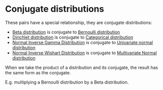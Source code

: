 # Conjugate distributions

These pairs have a special relationship, they are conjugate distributions:
- [Beta distribution](2022100910) is conjugate to [Bernoulli distribution](2022100810)
- [Dirichlet distribution](2022100911) is conjugate to [Categorical distribution](202210091049)
- [Normal Inverse Gamma Distribution](202210091117) is conjugate to [Univariate normal distribution](202210091114)
- [Normal Inverse Wishart Distribution](202210101311) is conjugate to [Multivariate Normal distribution](202210101307)

When we take the product of a distribution and its conjugate, the result has the same
form as the conjugate.

E.g. multiplying a Bernoulli distribution by a Beta distribution.
